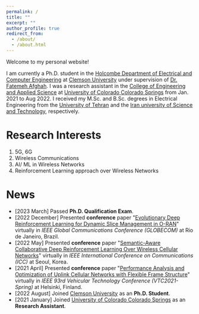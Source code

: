 ```yaml
---
permalink: /
title: ""
excerpt: ""
author_profile: true
redirect_from: 
  - /about/
  - /about.html
---  
```

Welcome to my personal website!

I am currently a Ph.D. student in the [Holcombe Department of Electrical and Computer Engineering](https://www.clemson.edu/cecas/departments/ece/) at [Clemson University](https://www.clemson.edu/) under supervision of [Dr. Fatemeh Afghah](https://fafghah.people.clemson.edu/). I was a research assistant in the [College of Engineering and Applied Science](https://eas.uccs.edu/ece) at [University of Colorado Colorado Springs](https://www.uccs.edu/) from Jan. 2021 to Aug 2022. I received my M.Sc. and B.Sc. degrees in Electrical Engineering from the [University of Tehran](https://ut.ac.ir/en) and the [Iran university of Science and Technology](http://www.iust.ac.ir/en), respectively. 

Research Interests
======
1. 5G, 6G 
2. Wireless Communications
3. AI/ ML in Wireless Networks
4. Reinforcement Learning approach over Wireless Networks


News
======
* [2023 March] Passed **Ph.D. Qualification Exam**.
* [2022 December] Presented **conference** paper "[Evolutionary Deep Reinforcement Learning for Dynamic Slice Management in O-RAN]((https://ieeexplore.ieee.org/abstract/document/10008614))" virtually in *IEEE Global Communications Conference (GLOBECOM)* at Rio de Janeiro, Brazil.
* [2022 May] Presented **conference** paper "[Semantic-Aware Collaborative Deep Reinforcement Learning Over Wireless Cellular Networks]((https://ieeexplore.ieee.org/abstract/document/9839122))" virtually in *IEEE International Conference on Communications (ICC)* at Seoul, Korea.
* [2021 April] Presented **conference** paper "[Performance Analysis and Optimization of Uplink Cellular Networks with Flexible Frame Structure]((https://ieeexplore.ieee.org/abstract/document/9448665))" virtually in *IEEE 93rd Vehicular Technology Conference (VTC2021-Spring)* at Helsinki, Finland.
* [2022 August] Joined [Clemson University](https://www.clemson.edu/) as an **Ph.D. Student**.
* [2021 January] Joined [University of Colorado Colorado Springs](https://www.uccs.edu/) as an **Research Assistant**.
